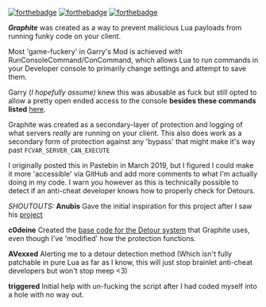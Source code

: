
[![forthebadge](https://forthebadge.com/images/badges/fuck-it-ship-it.svg)](https://forthebadge.com) [![forthebadge](https://forthebadge.com/images/badges/you-didnt-ask-for-this.svg)](https://forthebadge.com) [![forthebadge](https://forthebadge.com/images/badges/built-with-resentment.svg)](https://forthebadge.com)

 ***Graphite*** was created as a way to prevent malicious Lua payloads from running funky code on your client.

Most 'game-fuckery' in Garry's Mod is achieved with RunConsoleCommand/ConCommand, which allows Lua to run commands in your Developer console to primarily change settings and attempt to save them. 

Garry (*I hopefully assume)* knew this was abusable as fuck but still opted to allow a pretty open ended access to the console **besides these commands listed**  [here](https://wiki.garrysmod.com/page/Blocked_ConCommands). 

Graphite was created as a secondary-layer of protection and logging of what servers *really* are running on your client. This also does work as a secondary form of protection against any 'bypass' that might make it's way past `FCVAR_SERVER_CAN_EXECUTE`

I originally posted this in Pastebin in March 2019, but I figured I could make it more 'accessible' via GitHub and add more comments to what I'm actually doing in my code. I warn you however as this is technically possible to detect if an anti-cheat developer knows how to properly check for Detours.

*SHOUTOUTS:*
**Anubis**
Gave the initial inspiration for this project after I saw his [project](https://github.com/ProjectOdium/OdiumLua/blob/master/ironcurtain_release.lua)

**c0deine** 
Created the [base code for the Detour system](https://pastebin.com/zXAUKBg2) that Graphite uses, even though I've 'modified' how the protection functions. 

**AVexxed**
 Alerting me to a detour detection method (Which isn't fully patchable in pure Lua as far as I know, this will just stop brainlet anti-cheat developers but won't stop meep <3)

**triggered**
Initial help with un-fucking the script after I had coded myself into a hole with no way out.


